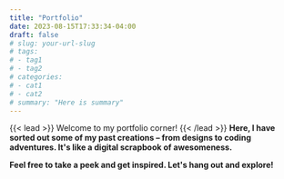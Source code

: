 ```yaml
---
title: "Portfolio"
date: 2023-08-15T17:33:34-04:00
draft: false
# slug: your-url-slug
# tags:
# - tag1
# - tag2
# categories:
# - cat1
# - cat2
# summary: "Here is summary"
---
```


{{< lead >}}
Welcome to my portfolio corner!
{{< /lead >}}
**Here, I have sorted out some of my past creations – from designs to coding adventures. It's like a digital scrapbook of awesomeness.**

**Feel free to take a peek and get inspired. Let's hang out and explore!**
